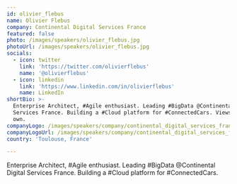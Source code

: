 ```yaml
---
id: olivier_flebus
name: Olivier Flebus
company: Continental Digital Services France
featured: false
photo: /images/speakers/olivier_flebus.jpg
photoUrl: /images/speakers/olivier_flebus.jpg
socials:
  - icon: twitter
    link: 'https://twitter.com/olivierflebus'
    name: '@olivierflebus'
  - icon: linkedin
    link: 'https://www.linkedin.com/in/olivierflebus'
    name: LinkedIn
shortBio: >-
  Enterprise Architect, #Agile enthusiast. Leading #BigData @Continental Digital
  Services France. Building a #Cloud platform for #ConnectedCars. Views are my
  own.
companyLogo: /images/speakers/company/continental_digital_services_france.jpg
companyLogoUrl: /images/speakers/company/continental_digital_services_france.jpg
country: 'Toulouse, France'

---
```


Enterprise Architect, #Agile enthusiast. Leading #BigData @Continental Digital Services France. Building a #Cloud platform for #ConnectedCars.
